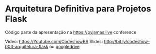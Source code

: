 # Arquitetura Definitiva para Projetos Flask

Código parte da apresentação na https://pyjamas.live conference

Video: https://Youtube.com/CodeshowBR
Slides: http://bit.ly/codeshow-003-arquitetura-flask ou [googledrive](https://docs.google.com/presentation/d/e/2PACX-1vTZfj2xF3-Nf4NZO8V4HNr2rQNt0ci2kP19OT3Uhrzljl7MZj5Txl_AVlNt4upnCl3aYEJDAfiELpd7/pub?start=false&loop=false&delayms=15000)
